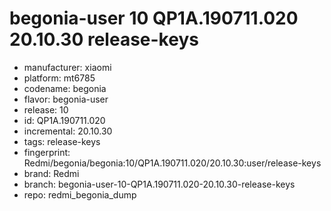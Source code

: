 # begonia-user 10 QP1A.190711.020 20.10.30 release-keys
- manufacturer: xiaomi
- platform: mt6785
- codename: begonia
- flavor: begonia-user
- release: 10
- id: QP1A.190711.020
- incremental: 20.10.30
- tags: release-keys
- fingerprint: Redmi/begonia/begonia:10/QP1A.190711.020/20.10.30:user/release-keys
- brand: Redmi
- branch: begonia-user-10-QP1A.190711.020-20.10.30-release-keys
- repo: redmi_begonia_dump
